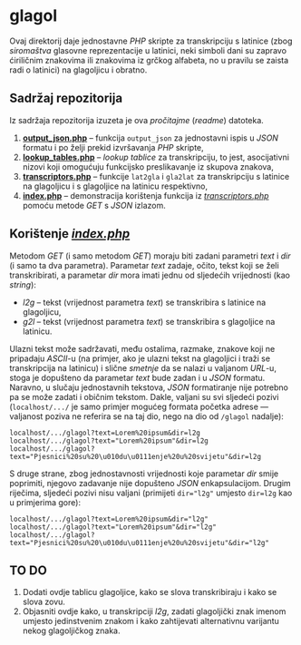 # glagol

Ovaj direktorij daje jednostavne *PHP* skripte za transkripciju s latinice (zbog *siromaštva* glasovne reprezentacije u latinici, neki simboli dani su zapravo ćiriličnim znakovima ili znakovima iz grčkog alfabeta, no u pravilu se zaista radi o latinici) na glagoljicu i obratno.

## Sadržaj repozitorija

Iz sadržaja repozitorija izuzeta je ova *pročitajme* (*readme*) datoteka.

1.  [**output_json.php**](output_json.php) &ndash; funkcija `output_json` za jednostavni ispis u *JSON* formatu i po želji prekid izvršavanja *PHP* skripte,
2.  [**lookup_tables.php**](lookup_tables.php) &ndash; *lookup tablice* za transkripciju, to jest, asocijativni nizovi koji omogućuju funkcijsko preslikavanje iz skupova znakova,
3.  [**transcriptors.php**](transcriptors.php) &ndash; funkcije `lat2gla` i `gla2lat` za transkripciju s latinice na glagoljicu i s glagoljice na latinicu respektivno,
4.  [**index.php**](index.php) &ndash; demonstracija korištenja funkcija iz [*transcriptors.php*](transcriptors.php) pomoću metode *GET* s *JSON* izlazom.

## Korištenje [*index.php*](index.php)

Metodom *GET* (i samo metodom *GET*) moraju biti zadani parametri *text* i *dir* (i samo ta dva parametra). Parametar *text* zadaje, očito, tekst koji se želi transkribirati, a parametar *dir* mora imati jednu od sljedećih vrijednosti (kao *string*):

*   *l2g* &ndash; tekst (vrijednost parametra *text*) se transkribira s latinice na glagoljicu,
*   *g2l* &ndash; tekst (vrijednost parametra *text*) se transkribira s glagoljice na latinicu.

Ulazni tekst može sadržavati, među ostalima, razmake, znakove koji ne pripadaju *ASCII*-u (na primjer, ako je ulazni tekst na glagoljici i traži se transkripcija na latinicu) i slične *smetnje* da se nalazi u valjanom *URL*-u, stoga je dopušteno da parametar *text* bude zadan i u *JSON* formatu. Naravno, u slučaju jednostavnih tekstova, *JSON* formatiranje nije potrebno pa se može zadati i običnim tekstom. Dakle, valjani su svi sljedeći pozivi (`localhost/.../` je samo primjer mogućeg formata početka adrese &mdash; valjanost poziva ne referira se na taj dio, nego na dio od `/glagol` nadalje):

```
localhost/.../glagol?text=Lorem%20ipsum&dir=l2g
localhost/.../glagol?text="Lorem%20ipsum"&dir=l2g
localhost/.../glagol?text="Pjesnici%20su%20\u010du\u0111enje%20u%20svijetu"&dir=l2g
```

S druge strane, zbog jednostavnosti vrijednosti koje parametar *dir* smije poprimiti, njegovo zadavanje nije dopušteno *JSON* enkapsulacijom. Drugim riječima, sljedeći pozivi nisu valjani (primijeti `dir="l2g"` umjesto `dir=l2g` kao u primjerima gore):

```
localhost/.../glagol?text=Lorem%20ipsum&dir="l2g"
localhost/.../glagol?text="Lorem%20ipsum"&dir="l2g"
localhost/.../glagol?text="Pjesnici%20su%20\u010du\u0111enje%20u%20svijetu"&dir="l2g"
```

## TO DO

1.  Dodati ovdje tablicu glagoljice, kako se slova transkribiraju i kako se slova zovu.
2.  Objasniti ovdje kako, u transkripciji *l2g*, zadati glagoljički znak imenom umjesto jedinstvenim znakom i kako zahtijevati alternativnu varijantu nekog glagoljičkog znaka.
